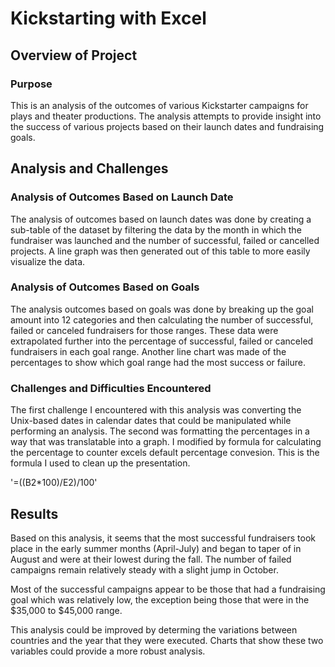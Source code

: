 # Kickstarting with Excel

## Overview of Project

### Purpose

This is an analysis of the outcomes of various Kickstarter campaigns for plays and theater productions. The analysis attempts to provide insight into the success of various projects based on their launch dates and fundraising goals.

## Analysis and Challenges

### Analysis of Outcomes Based on Launch Date

The analysis of outcomes based on launch dates was done by creating a sub-table of the dataset by filtering the data by the month in which the fundraiser was launched and the number of successful, failed or cancelled projects. A line graph was then generated out of this table to more easily visualize the data.


### Analysis of Outcomes Based on Goals

The analysis outcomes based on goals was done by breaking up the goal amount into 12 categories and then calculating the number of successful, failed or canceled fundraisers for those ranges. These data were extrapolated further into the percentage of successful, failed or canceled fundraisers in each goal range. Another line chart was made of the percentages to show which goal range had the most success or failure.

### Challenges and Difficulties Encountered

The first challenge I encountered with this analysis was converting the Unix-based dates in calendar dates that could be manipulated while performing an analysis. The second was formatting the percentages in a way that was translatable into a graph. I modified by formula for calculating the percentage to counter excels default percentage convesion. This is the formula I used to clean up the presentation.

'=((B2*100)/E2)/100'

## Results

Based on this analysis, it seems that the most successful fundraisers took place in the early summer months (April-July) and began to taper of in August and were at their lowest during the fall. The number of failed campaigns remain relatively steady with a slight jump in October.

Most of the successful campaigns appear to be those that had a fundraising goal which was relatively low, the exception being those that were in the $35,000 to $45,000 range.

This analysis could be improved by determing the variations between countries and the year that they were executed. Charts that show these two variables could provide a more robust analysis.
